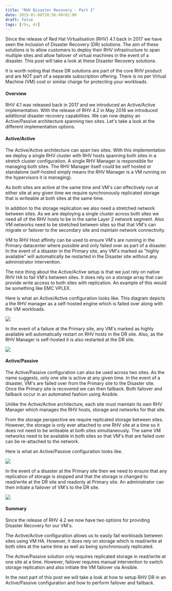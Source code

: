 ```yaml
---
title: "RHV Disaster Recovery - Part I"
date: 2019-01-08T20:56:49+01:00
draft: false
tags: [rhv, dr]
---
```


Since the release of Red Hat Virtualisation (RHV) 4.1 back in 2017 we have seen the inclusion of Disaster Recovery (DR) solutions. The aim of these solutions is to allow customers to deploy their RHV infrastructure to span multiple sites and allow failover of virtual machines in the event of a disaster. This post will take a look at these Disaster Recovery solutions.

It is worth noting that these DR solutions are part of the core RHV product and are NOT part of a separate subscription offering. There is no per Virtual Machine (VM) cost or similar charge for protecting your workloads.

#### Overview

RHV 4.1 was released back in 2017 and we introduced an Active/Active implementation. With the release of RHV 4.2 in May 2018 we introduced additional disaster recovery capabilities. We can now deploy an Active/Passive architecture spanning two sites. Let's take a look at the different implementation options.

#### Active/Active

The Active/Active architecture can span two sites. With this implementation we deploy a single RHV cluster with RHV hosts spanning both sites in a stretch cluster configuration. A single RHV Manager is responsible for managing both sites. The RHV Manager itself could be self hosted or standalone (self-hosted simply means the RHV Manager is a VM running on the hypervisors it is managing).

As both sites are active at the same time and VM's can effectively run at either site at any given time we require synchronously replicated storage that is writeable at both sites at the same time.

In addition to the storage replication we also need a stretched network between sites. As we are deploying a single cluster across both sites we need all of the RHV hosts to be in the same Layer 2 network segment. Also VM networks need to be stretched between sites so that that VM's can migrate or failover to the secondary site and maintain network connectivity.

VM to RHV Host affinity can be used to ensure VM's are running in the Primary datacenter where possible and only failed over as part of a disaster. In the event of a disaster in the Primary site, any VM's marked as "highly available" will automatically be restarted in the Disaster site without any administrator intervention.

The nice thing about the Active/Active setup is that we just rely on native RHV HA to fail VM's between sites. It does rely on a storage array that can provide write access to both sites with replication. An example of this would be something like EMC VPLEX.

Here is what an Active/Active configuration looks like. This diagram depicts a the RHV manager as a self-hosted engine which is failed over along with the VM workloads.

![](/images/RHV-DR-Active-Active-1.png)

In the event of a failure at the Primary site, any VM's marked as highly available will automatically restart on RHV hosts in the DR site. Also, as the RHV Manager is self-hosted it is also restarted at the DR site.

![](/images/RHV-DR-Active-Active-2.png)

#### Active/Passive

The Active/Passive configuration can also be used across two sites. As the name suggests, only one site is active at any given time. In the event of a disaster, VM's are failed over from the Primary site to the Disaster site. Once the Primary site is recovered we can then failback. Both failover and failback occur in an automated fashion using Ansible.

Unlike the Active/Active architecture, each site must maintain its own RHV Manager which manages the RHV hosts, storage and networks for that site.

From the storage perspective we require replicated storage between sites. However, the storage is only ever attached to one RHV site at a time so it does not need to be writeable at both sites simultaneously. The same VM networks need to be available in both sites so that VM's that are failed over can be re-attached to the network.

Here is what an Active/Passive configuration looks like.

![](/images/RHV-DR-Active-Passive-1.png)

In the event of a disaster at the Primary site then we need to ensure that any replication of storage is stopped and that the storage is changed to read/write at the DR site and readonly at Primary site. An administrator can then initiate a failover of VM's to the DR site.

![](/images/RHV-DR-Active-Passive-2.png)

#### Summary

Since the release of RHV 4.2 we now have two options for providing Disaster Recovery for our VM's.

The Active/Active configuration allows us to easily fail workloads between sites using VM HA. However, it does rely on storage which is read/write at both sites at the same time as well as being synchronously replicated.

The Active/Passive solution only requires replicated storage in read/write at one site at a time. However, failover requires manual intervention to switch storage replication and also initiate the VM failover via Ansible.

In the next part of this post we will take a look at how to setup RHV DR in an Active/Passive configuration and how to perform failover and failback.

